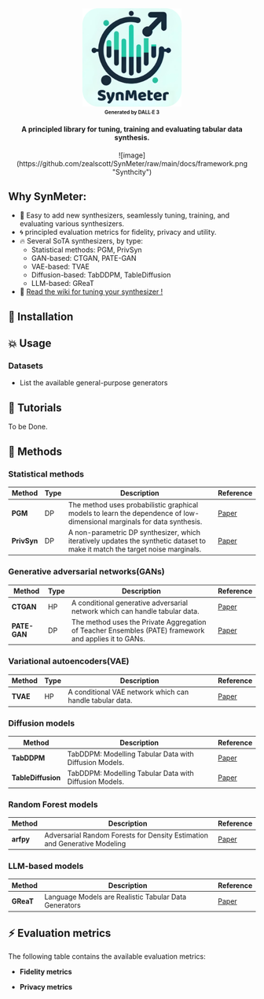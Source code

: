 <h2 align="center">
  <img src="https://github.com/zealscott/SynMeter/raw/main/docs/logo.png" height="200px">
    <footer style="font-size: 10px;">Generated by DALL·E 3</footer>
</h2>

<h4 align="center">
    A principled library for tuning, training and evaluating tabular data synthesis.
</h4>


<div align="center">
![image](https://github.com/zealscott/SynMeter/raw/main/docs/framework.png "Synthcity")

</div>


## Why SynMeter:
- :dizzy: Easy to add new synthesizers, seamlessly tuning, training, and evaluating various synthesizers.
- :cyclone: principled evaluation metrics for fidelity, privacy and utility.
- :fire: Several SoTA synthesizers, by type:
    - Statistical methods: PGM, PrivSyn
    - GAN-based: CTGAN, PATE-GAN
    - VAE-based: TVAE
    - Diffusion-based: TabDDPM, TableDiffusion
    - LLM-based: GReaT
- :book: [Read the wiki for tuning your synthesizer !](https://synthcity.readthedocs.io/)


## :rocket: Installation




## :boom: Usage

### Datasets
* List the available general-purpose generators



## 📓 Tutorials

To be Done.

## 🔑 Methods

### Statistical methods
| Method | Type | Description | Reference |
|--- | --- | --- | --- |
|**PGM**| DP |The method uses probabilistic graphical models to learn the dependence of low-dimensional marginals for data synthesis. | [Paper](https://arxiv.org/abs/1901.09136)|
|**PrivSyn**| DP | A non-parametric DP synthesizer, which iteratively updates the synthetic dataset to make it match the target noise marginals. | [Paper](https://arxiv.org/abs/2012.15128)|

### Generative adversarial networks(GANs)

| Method | Type | Description | Reference |
|--- | --- | --- | --- |
|**CTGAN**| HP | A conditional generative adversarial network which can handle tabular data.| [Paper](https://arxiv.org/abs/1907.00503)|
|**PATE-GAN**| DP | The method uses the Private Aggregation of Teacher Ensembles (PATE) framework and applies it to GANs.|  [Paper](https://openreview.net/forum?id=S1zk9iRqF7) |

### Variational autoencoders(VAE)

| Method | Type | Description | Reference |
|--- | --- | --- | --- |
|**TVAE**| HP | A conditional VAE network which can handle tabular data.|  [Paper](https://arxiv.org/abs/1907.00503) |


### Diffusion models

| Method | Description | Reference |
|--- | --- | --- |
|**TabDDPM**| TabDDPM: Modelling Tabular Data with Diffusion Models. | [Paper](https://arxiv.org/abs/2209.15421) |
|**TableDiffusion**| TabDDPM: Modelling Tabular Data with Diffusion Models. | [Paper](https://arxiv.org/abs/2308.14784) |

### Random Forest models

| Method | Description | Reference |
|--- | --- | --- |
|**arfpy**| Adversarial Random Forests for Density Estimation and Generative Modeling | [Paper](https://proceedings.mlr.press/v206/watson23a.html) |

### LLM-based models

| Method | Description | Reference |
|--- | --- | --- |
|**GReaT**| Language Models are Realistic Tabular Data Generators | [Paper](https://openreview.net/forum?id=cEygmQNOeI) |




## :zap: Evaluation metrics
The following table contains the available evaluation metrics:

- **Fidelity metrics**


- **Privacy metrics**


